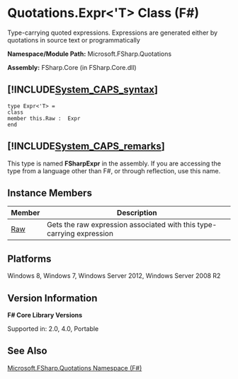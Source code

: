 # Quotations.Expr<'T> Class (F#)

Type-carrying quoted expressions. Expressions are generated either by quotations in source text or programmatically

**Namespace/Module Path:** Microsoft.FSharp.Quotations

**Assembly:** FSharp.Core (in FSharp.Core.dll)


## [!INCLUDE[System_CAPS_syntax](//System/Token/System_CAPS_syntax_md.md)]

```
type Expr<'T> =
class
member this.Raw :  Expr
end
```

## [!INCLUDE[System_CAPS_remarks](//System/Token/System_CAPS_remarks_md.md)]
This type is named **FSharpExpr** in the assembly. If you are accessing the type from a language other than F#, or through reflection, use this name.


## Instance Members


|Member|Description|
|------|-----------|
|[Raw](http://msdn.microsoft.com/en-us/library/47fb94f1-e77f-4c68-aabc-2b0ba40d59c2)|Gets the raw expression associated with this type-carrying expression|

## Platforms
Windows 8, Windows 7, Windows Server 2012, Windows Server 2008 R2


## Version Information
**F# Core Library Versions**

Supported in: 2.0, 4.0, Portable




## See Also
[Microsoft.FSharp.Quotations Namespace &#40;F&#35;&#41;](Microsoft.FSharp.Quotations+Namespace+28%F%2329%.md)

